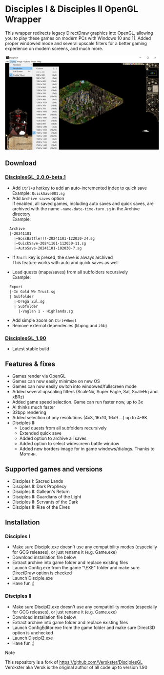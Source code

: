 # Disciples I & Disciples II OpenGL Wrapper

This wrapper redirects legacy DirectDraw graphics into OpenGL, allowing you to play these games on modern PCs with Windows 10 and 11. 
Added proper windowed mode and several upscale filters for a better gaming experience on modern screens, and much more.

![Disciples II](/docs/d2display.png)

## Download

### [DisciplesGL_2.0.0-beta.1](./../../raw/refs/heads/main/DisciplesGL_2.0.0-beta.1.7z)
* Add `Ctrl+Q` hotkey to add an auto-incremented index to quick save  
  Example: `QuickSave001.sg`
* Add `Archive saves` option  
  If enabled, all saved games, including auto saves and quick saves, are archived with the name
  `~name-date-time-turn.sg` in the Archive directory  
  Example:
```
  Archive
  |-20241101
    |~BossBattle!!!-20241101-122030-34.sg
    |~QuickSave-20241101-112030-11.sg
    |~AutoSave-20241101-102030-7.sg
```
* If `Shift` key is presed, the save is always archived  
  This feature works with auto and quick saves as well 

* Load quests (maps/saves) from all subfolders recursively  
  Example:
```
  Export
  |-In Gold We Trust.sg
  | Subfolder
    |-Drega Zul.sg
    | Subfolder
      |-Vaglan 1 - Highlands.sg
```
* Add simple zoom on `Ctrl+Wheel`
* Remove external dependecies (libpng and zlib)

### [DisciplesGL_1.90](./../../raw/refs/heads/main/DisciplesGL_1.90.7z)

* Latest stable build

## Features & fixes
* Games render via OpenGL
* Games can now easily minimize on new OS
* Games can now easily switch into windowed/fullscreen mode
* Added several upscaling filters (ScaleNx, Super Eagle, Sal, ScaleHq and xBRz)
* Added game speed selection. Game can run faster now, up to 3x
* AI thinks much faster
* 32bpp rendering
* Added selection of any resolutions (4x3, 16x10, 16x9 ...) up to 4-8K
* Disciples II: 
    * Load quests from all subfolders recursively
    * Extended quick save
    * Added option to archive all saves
    * Added option to select widescreen battle window
    * Added new borders image for in game windows/dialogs. Thanks to Мотлин.

## Supported games and versions
* Disciples I: Sacred Lands
* Disciples II: Dark Prophecy
* Disciples II: Gallean's Return
* Disciples II: Guardians of the Light
* Disciples II: Servants of the Dark
* Disciples II: Rise of the Elves

## Installation
### Disciples I
* Make sure Disciple.exe doesn't use any compatibility modes (especially for GOG releases), or just rename it (e.g. Game.exe)
* Download installation file below
* Extract archive into game folder and replace existing files
* Launch Config.exe from the game "\EXE\" folder and make sure DirectDraw option is checked
* Launch Disciple.exe
* Have fun ;)

### Disciples II
* Make sure Discipl2.exe doesn't use any compatibility modes (especially for GOG releases), or just rename it (e.g. Game.exe)
* Download installation file below
* Extract archive into game folder and replace existing files
* Launch ConfigEditor.exe from the game folder and make sure Direct3D option is unchecked
* Launch Discipl2.exe
* Have fun ;)

> [!NOTE]
> This repository is a fork of https://github.com/Verokster/DisciplesGL  
> Verokster aka Verok is the original author of all code up to version 1.90

